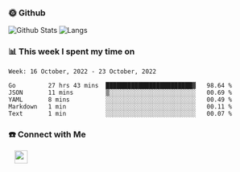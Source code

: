 

<h3> 🌞 Github</h3>

![Github Stats](https://github-readme-stats-beta-lovat.vercel.app/api?username=QiuYukang&count_private=true&show_icons=true&hide=stars)
![Langs](https://github-readme-stats-beta-lovat.vercel.app/api/top-langs/?username=QiuYukang&count_private=true&layout=compact)

<h3> 📊 This week I spent my time on</h3>

<!--START_SECTION:waka-->
```text
Week: 16 October, 2022 - 23 October, 2022

Go         27 hrs 43 mins  ████████████████████████▓   98.64 % 
JSON       11 mins         ▒░░░░░░░░░░░░░░░░░░░░░░░░   00.69 % 
YAML       8 mins          ░░░░░░░░░░░░░░░░░░░░░░░░░   00.49 % 
Markdown   1 min           ░░░░░░░░░░░░░░░░░░░░░░░░░   00.11 % 
Text       1 min           ░░░░░░░░░░░░░░░░░░░░░░░░░   00.07 % 
```
<!--END_SECTION:waka-->

<!--
<h3>🛠 Tech Stack</h3>

- 💻 &nbsp; Java | C | Matlab | C++ | Python
- 🌐 &nbsp; HTML | CSS | JavaScript | Bootstrap
- 🛢  &nbsp; MySQL | Redis
- 🔧 &nbsp; NS-3 | Git | Markdown
-->

<h3> ☎️ Connect with Me </h3>
&nbsp;&nbsp;
<a href="mailto:b612n@qq.com">
  <img href="mailto:b612n@qq.com" align="center" width="26px" src="https://github.com/TheDudeThatCode/TheDudeThatCode/blob/master/Assets/Gmail.svg" />
</a>
